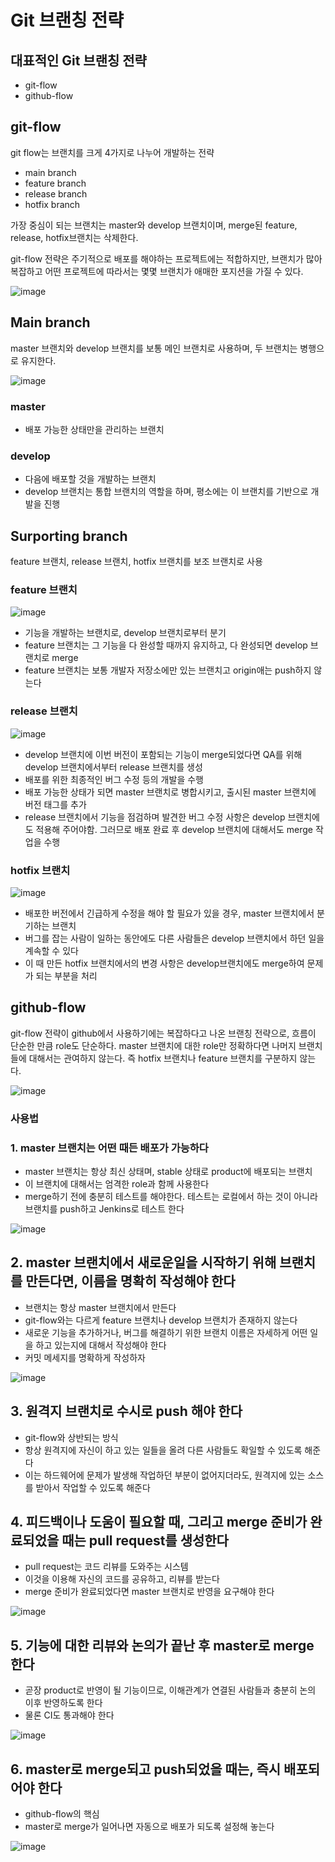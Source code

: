 # Git 브랜칭 전략

## 대표적인 Git 브랜칭 전략

- git-flow
- github-flow

## git-flow

git flow는 브랜치를 크게 4가지로 나누어 개발하는 전략
- main branch
- feature branch
- release branch
- hotfix branch

가장 중심이 되는 브랜치는 master와 develop 브랜치이며, merge된 feature, release, hotfix브랜치는 삭제한다.

git-flow 전략은 주기적으로 배포를 해야하는 프로젝트에는 적합하지만, 브랜치가 많아 복잡하고 어떤 프로젝트에 따라서는 몇몇 브랜치가 애매한 포지션을 가질 수 있다.

![image](https://user-images.githubusercontent.com/66311161/174708250-c37c7ce3-702c-4155-9df5-240d8aa602d6.png)

## Main branch

master 브랜치와 develop 브랜치를 보통 메인 브랜치로 사용하며, 두 브랜치는 병행으로 유지한다.

![image](https://user-images.githubusercontent.com/66311161/174708411-e376c304-b166-45a6-a075-bd3c61eed88b.png)

### master
- 배포 가능한 상태만을 관리하는 브랜치

### develop
- 다음에 배포할 것을 개발하는 브랜치
- develop 브랜치는 통합 브랜치의 역할을 하며, 평소에는 이 브랜치를 기반으로 개발을 진행


## Surporting branch

feature 브랜치, release 브랜치, hotfix 브랜치를 보조 브랜치로 사용



### feature 브랜치

![image](https://user-images.githubusercontent.com/66311161/174708988-15ce2474-3804-4de7-b0a9-bc2d8ab86d8b.png)

- 기능을 개발하는 브랜치로, develop 브랜치로부터 분기
- feature 브랜치는 그 기능을 다 완성할 때까지 유지하고, 다 완성되면 develop 브랜치로  merge
- feature 브랜치는 보통 개발자 저장소에만 있는 브랜치고 origin애는 push하지 않는다

### release 브랜치

![image](https://user-images.githubusercontent.com/66311161/174737459-2407da73-6664-4808-8877-6244d1086bc6.png)

- develop 브랜치에 이번 버전이 포함되는 기능이 merge되었다면 QA를 위해 develop 브랜치에서부터 release 브랜치를 생성
- 배포를 위한 최종적인 버그 수정 등의 개발을 수행
- 배포 가능한 상태가 되면 master 브랜치로 병합시키고, 출시된 master 브랜치에 버전 태그를 추가
- release 브랜치에서 기능을 점검하며 발견한 버그 수정 사항은 develop 브랜치에도 적용해 주어야함. 그러므로 배포 완료 후 develop 브랜치에 대해서도 merge 작업을 수행

### hotfix 브랜치

![image](https://user-images.githubusercontent.com/66311161/174738185-d1f63763-192d-482e-9dba-4b2cf5ea467c.png)

- 배포한 버전에서 긴급하게 수정을 해야 할 필요가 있을 경우, master 브랜치에서 분기하는 브랜치
- 버그를 잡는 사람이 일하는 동안에도 다른 사람들은 develop 브랜치에서 하던 일을 계속할 수 있다
- 이 때 만든 hotfix 브랜치에서의 변경 사항은 develop브랜치에도 merge하여 문제가 되는 부분을 처리


## github-flow

git-flow 전략이 github에서 사용하기에는 복잡하다고 나온 브랜칭 전략으로, 흐름이 단순한 만큼 role도 단순하다. master 브랜치에 대한 role만 정확하다면 나머지 브랜치들에 대해서는 관여하지 않는다. 즉 hotfix 브랜치나 feature 브랜치를 구분하지 않는다.

![image](https://user-images.githubusercontent.com/66311161/174741065-9d475f7f-e9a5-47cf-912e-f3caa1fe8766.png)

### 사용법
### 1. master 브랜치는 어떤 때든 배포가 가능하다

- master 브랜치는 항상 최신 상태며, stable 상태로 product에 배포되는 브랜치
- 이 브랜치에 대해서는 엄격한 role과 함께 사용한다
- merge하기 전에 충분히 테스트를 해야한다. 테스트는 로컬에서 하는 것이 아니라 브랜치를 push하고 Jenkins로 테스트 한다

![image](https://user-images.githubusercontent.com/66311161/174741540-9ddacd64-4cfa-446e-a98e-23b957e18824.png)

## 2. master 브랜치에서 새로운일을 시작하기 위해 브랜치를 만든다면, 이름을 명확히 작성해야 한다

- 브랜치는 항상 master 브랜치에서 만든다
- git-flow와는 다르게 feature 브랜치나 develop 브랜치가 존재하지 않는다
- 새로운 기능을 추가하거나, 버그를 해결하기 위한 브랜치 이름은 자세하게 어떤 일을 하고 있는지에 대해서 작성해야 한다
- 커밋 메세지를 명확하게 작성하자

![image](https://user-images.githubusercontent.com/66311161/174742461-8aac50d9-18cc-49f6-80e6-39c0078a486f.png)

## 3. 원격지 브랜치로 수시로 push 해야 한다

- git-flow와 상반되는 방식
- 항상 원격지에 자신이 하고 있는 일들을 올려 다른 사람들도 확일할 수 있도록 해준다
- 이는 하드웨어에 문제가 발생해 작업하던 부분이 없어지더라도, 원격지에 있는 소스를 받아서 작업할 수 있도록 해준다

## 4. 피드백이나 도움이 필요할 때, 그리고 merge 준비가 완료되었을 때는 pull request를 생성한다

- pull request는 코드 리뷰를 도와주는 시스템
- 이것을 이용해 자신의 코드를 공유하고, 리뷰를 받는다
-  merge 준비가 완료되었다면 master 브랜치로 반영을 요구해야 한다

![image](https://user-images.githubusercontent.com/66311161/174743458-a2078cff-764f-4f67-bfc2-ff74ac3020de.png)

## 5. 기능에 대한 리뷰와 논의가 끝난 후 master로 merge한다

- 곧장 product로 반영이 될 기능이므로, 이해관계가 연결된 사람들과 충분히 논의 이후 반영하도록 한다
- 물론 CI도 통과해야 한다

![image](https://user-images.githubusercontent.com/66311161/174745379-59e70df3-a7b1-4dd0-a3eb-684e9bc4787e.png)

## 6. master로 merge되고 push되었을 때는, 즉시 배포되어야 한다

- github-flow의 핵심
- master로 merge가 일어나면 자동으로 배포가 되도록 설정해 놓는다

![image](https://user-images.githubusercontent.com/66311161/174745873-18cf9be5-aa4f-4ef7-87cb-543de5ff7dda.png)



